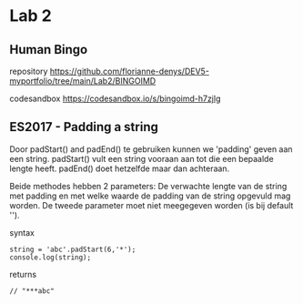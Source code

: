 # Lab 2

## Human Bingo

repository https://github.com/florianne-denys/DEV5-myportfolio/tree/main/Lab2/BINGOIMD

codesandbox https://codesandbox.io/s/bingoimd-h7zjlg

## ES2017 - Padding a string

Door padStart() and padEnd() te gebruiken kunnen we 'padding' geven aan een string. 
padStart() vult een string vooraan aan tot die een bepaalde lengte heeft. padEnd() doet hetzelfde maar dan achteraan.

Beide methodes hebben 2 parameters: De verwachte lengte van de string met padding en met welke waarde de padding van de string opgevuld mag worden. 
De tweede parameter moet niet meegegeven worden (is bij default '').

syntax
```
string = 'abc'.padStart(6,'*');
console.log(string);
```
returns
```
// "***abc"
```
